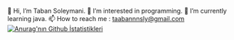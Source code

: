  👋 Hi, I’m Taban Soleymani.
 👀 I’m interested in programming.
 🌱 I’m currently learning java.
 📫 How to reach me : taabannnsly@gmail.com
 [![Anurag'nın Github İstatistikleri](https://github-readme-stats.vercel.app/api?username=taabannn)](https://github.com/anuraghazra/github-readme-stats)

<!---
Taabannn/Taabannn is a ✨ special ✨ repository because its `README.md` (this file) appears on your GitHub profile.
You can click the Preview link to take a look at your changes.
--->

